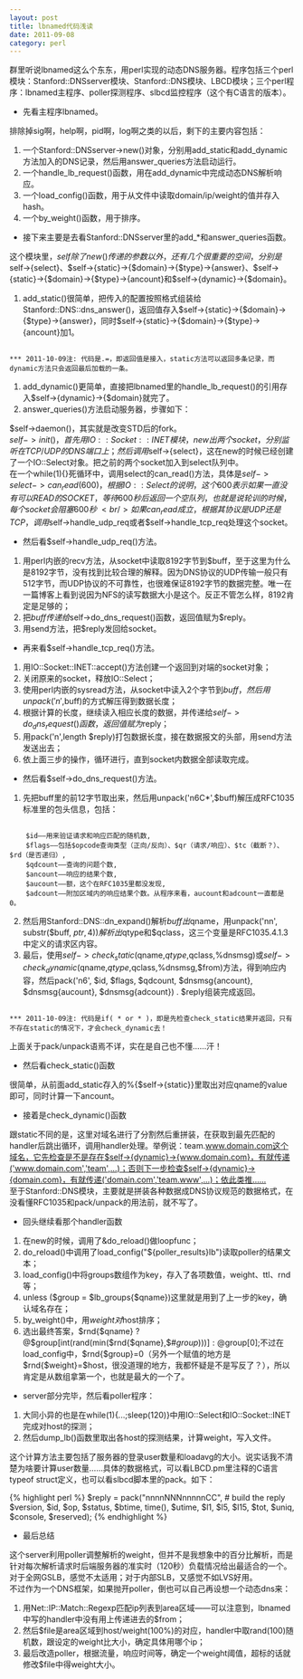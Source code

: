 ```yaml
---
layout: post
title: lbnamed代码浅读
date: 2011-09-08
category: perl
---
```


群里听说lbnamed这么个东东，用perl实现的动态DNS服务器。程序包括三个perl模块：Stanford::DNSserver模块、Stanford::DNS模块、LBCD模块；三个perl程序：lbnamed主程序、poller探测程序、slbcd监控程序（这个有C语言的版本）。

* 先看主程序lbnamed。

排除掉sig啊，help啊，pid啊，log啊之类的以后，剩下的主要内容包括：

1. 一个Stanford::DNSserver->new()对象，分别用add_static和add_dynamic方法加入的DNS记录，然后用answer_queries方法启动运行。
2. 一个handle_lb_request()函数，用在add_dynamic中完成动态DNS解析响应。
3. 一个load_config()函数，用于从文件中读取domain/ip/weight的值并存入hash。
4. 一个by_weight()函数，用于排序。

* 接下来主要是去看Stanford::DNSserver里的add_*和answer_queries函数。

这个模块里，$self除了new()传递的参数以外，还有几个很重要的空间，分别是$self->{select}、$self->{static}->{$domain}->{$type}->{answer}、$self->{static}->{$domain}->{$type}->{ancount}和$self->{dynamic}->{$domain}。
1. add_static()很简单，把传入的配置按照格式组装给Stanford::DNS::dns_answer()，返回值存入$self->{static}->{$domain}->{$type}->{answer}，同时$self->{static}->{$domain}->{$type}->{ancount}加1。
<pre><code>
*** 2011-10-09注: 代码是.=，即返回值是接入，static方法可以返回多条记录，而dynamic方法只会返回最后加载的一条。
</code></pre>
1. add_dynamic()更简单，直接把lbnamed里的handle_lb_request()的引用存入$self->{dynamic}->{$domain}就完了。
2. answer_queries()方法启动服务器，步骤如下：

 $self->daemon()，其实就是改变STD后的fork。<br />
 $self->init()，首先用IO::Socket::INET模块，new出两个socket，分别监听在TCP/UDP的DNS端口上；然后调用$self->{select}，这在new的时候已经创建了一个IO::Select对象。把之前的两个socket加入到select队列中。<br />
 在一个while(1){}死循环中，调用select的can_read()方法，具体是$self->{select}->can_read(600)，根据IO::Select的说明，这个600表示如果一直没有可以READ的SOCKET，等待600秒后返回一个空队列，也就是说轮训的时候，每个socket会阻塞600秒~<br />
 如果can_read成立，根据其协议是UDP还是TCP，调用$self->handle_udp_req或者$self->handle_tcp_req处理这个socket。

* 然后看$self->handle_udp_req()方法。

1. 用perl内嵌的recv方法，从socket中读取8192字节到$buff，至于这里为什么是8192字节，没有找到比较合理的解释。因为DNS协议的UDP传输一般只有512字节，而UDP协议的不可靠性，也很难保证8192字节的数据完整。唯一在一篇博客上看到说因为NFS的读写数据大小是这个。反正不管怎么样，8192肯定是足够的；
2. 把$buff传递给$self->do_dns_request()函数，返回值赋为$reply。
3. 用send方法，把$reply发回给socket。

* 再来看$self->handle_tcp_req()方法。

1. 用IO::Socket::INET::accept()方法创建一个返回到对端的socket对象；
2. 关闭原来的socket，释放IO::Select；
3. 使用perl内嵌的sysread方法，从socket中读入2个字节到$buff，然后用unpack('n',$buff)的方式解压得到数据长度；
4. 根据计算的长度，继续读入相应长度的数据，并传递给$self->do_dns_request()函数，返回值赋为$reply；
5. 用pack('n',length $reply)打包数据长度，接在数据报文的头部，用send方法发送出去；
6. 依上面三步的操作，循环进行，直到socket内数据全部读取完成。

* 然后看$self->do_dns_request()方法。

1. 先把buff里的前12字节取出来，然后用unpack('n6C*',$buff)解压成RFC1035标准里的包头信息，包括：
<pre><code>
    $id——用来验证请求和响应匹配的随机数, 
    $flags——包括$opcode查询类型（正向/反向）、$qr（请求/响应）、$tc（截断？）、$rd（是否递归）, 
    $qdcount——查询的问题个数, 
    $ancount——响应的结果个数, 
    $aucount——额，这个在RFC1035里都没发现, 
    $adcount——附加区域内的响应结果个数。从程序来看，aucount和adcount一直都是0。
</code></pre>
2. 然后用Stanford::DNS::dn_expand()解析$buff出$qname，用unpack('nn', substr($buff, $ptr, 4))解析出$qtype和$qclass，这三个变量是RFC1035.4.1.3中定义的请求区内容。
3. 最后，使用$self->check_static($qname,$qtype,$qclass,\%dnsmsg)或$self->check_dynamic($qname,$qtype,$qclass,\%dnsmsg,$from)方法，得到响应内容，然后pack('n6', $id, $flags, $qdcount, $dnsmsg{ancount}, $dnsmsg{aucount}, $dnsmsg{adcount}) . $reply组装完成返回。
<pre><code>
*** 2011-10-09注: 代码是if( * or * )，即是先检查check_static结果并返回，只有不存在static的情况下，才会check_dynamic去！
</code></pre>
上面关于pack/unpack语焉不详，实在是自己也不懂……汗！

* 然后看check_static()函数

很简单，从前面add_static存入的%{$self->{static}}里取出对应qname的value即可，同时计算一下ancount。

* 接着是check_dynamic()函数

跟static不同的是，这里对域名进行了分割然后重拼装，在获取到最先匹配的handler后跳出循环，调用handler处理。举例说：team.www.domain.com这个域名，它先检查是不是存在$self->{dynamic}->{www.domain.com}，有就传递('www.domain.com','team',...)；否则下一步检查$self->{dynamic}->{domain.com}，有就传递('domain.com','team.www',...)；依此类推……
<br />至于Stanford::DNS模块，主要就是拼装各种数据成DNS协议规范的数据格式，在没看懂RFC1035和pack/unpack的用法前，就不写了。

* 回头继续看那个handler函数

1. 在new的时候，调用了&do_reload()做loopfunc；
2. do_reload()中调用了load_config("${poller_results}lb")读取poller的结果文本；
3. load_config()中将groups数组作为key，存入了各项数值，weight、ttl、rnd等；
4. unless ($group = $lb_groups{$qname})这里就是用到了上一步的key，确认域名存在；
5. by_weight()中，用$weight{}对$host排序；
6. 选出最终答案，$rnd{$qname} ? @$group[int(rand(min($rnd{$qname},$#$group)))] : @$group[0];不过在load_config中，$rnd{$group}=0（另外一个赋值的地方是$rnd{$weight}=$host，很没道理的地方，我都怀疑是不是写反了？），所以肯定是从数组拿第一个，也就是最大的一个了。

* server部分完毕，然后看poller程序：

1. 大同小异的也是在while(1){...;sleep(120)}中用IO::Select和IO::Socket::INET完成对host的探测；
2. 然后dump_lb()函数里取出各host的探测结果，计算weight，写入文件。

这个计算方法主要包括了服务器的登录user数量和loadavg的大小。说实话我不清楚为啥要计算user数量……具体的数据格式，可以看LBCD.pm里注释的C语言typeof struct定义，也可以看slbcd脚本里的pack。如下：

{% highlight perl %}
$reply = pack("nnnnNNNnnnnnCC",            # build the reply
              $version, $id, $op, $status,
              $btime, time(), $utime,
              $l1, $l5, $l15, $tot, $uniq,
              $console, $reserved);
{% endhighlight %}

* 最后总结

这个server利用poller调整解析的weight，但并不是我想象中的百分比解析，而是针对每次解析请求时后端服务器的准实时（120秒）负载情况给出最适合的一个。对于全网GSLB，感觉不太适用；对于内部SLB，又感觉不如LVS好用。<br />
不过作为一个DNS框架，如果抛开poller，倒也可以自己再设想一个动态dns来：

1. 用Net::IP::Match::Regexp匹配ip列表到area区域——可以注意到，lbnamed中写的handler中没有用上传递进去的$from；
2. 然后$file是area区域到host/weight(100%)的对应，handler中取rand(100)随机数，跟设定的weight比大小，确定具体用哪个ip；
3. 最后改造poller，根据流量，响应时间等，确定一个weight阈值，超标的话就修改$file中得weight大小。
